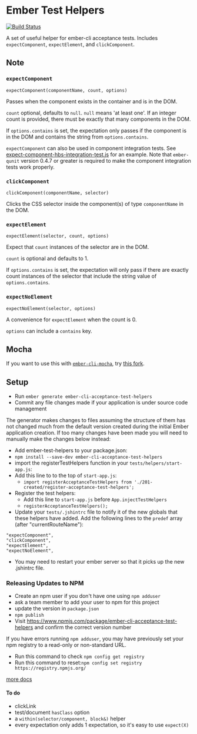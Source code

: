 # Ember Test Helpers
[![Build Status](https://travis-ci.org/201-created/ember-cli-acceptance-test-helpers.svg?branch=master)](https://travis-ci.org/201-created/ember-cli-acceptance-test-helpers)

A set of useful helper for ember-cli acceptance tests. Includes
`expectComponent`, `expectElement`, and `clickComponent`.

## Note

### `expectComponent`

`expectComponent(componentName, count, options)`

Passes when the component exists in the container and is in the DOM.

`count` optional, defaults to `null`. `null` means 'at least one'.
If an integer count is provided, there must be exactly that many components in the DOM.

If `options.contains` is set, the expectation only passes if the
component is in the DOM and contains the string from `options.contains`.

`expectComponent` can also be used in component integration tests. See [expect-component-hbs-integration-test.js](https://github.com/201-created/ember-cli-acceptance-test-helpers/blob/master/tests/integration/expect-component-hbs-integration-test.js) for an example.
Note that `ember-qunit` version 0.4.7 or greater is required to make the component integration tests work properly.

### `clickComponent`

`clickComponent(componentName, selector)`

Clicks the CSS selector inside the component(s) of type `componentName`
in the DOM.

### `expectElement`

`expectElement(selector, count, options)`

Expect that `count` instances of the selector are in the DOM.

`count` is optional and defaults to 1.

If `options.contains` is set, the expectation will only pass if there
are exactly count instances of the selector that include the string
value of `options.contains`.

### `expectNoElement`

`expectNoElement(selector, options)`

A convenience for `expectElement` when the count is 0.

`options` can include a `contains` key.

## Mocha

If you want to use this with [`ember-cli-mocha`](https://github.com/switchfly/ember-cli-mocha), try [this fork](https://github.com/backspace/ember-cli-acceptance-test-helpers/tree/use-mocha).

## Setup

  * Run `ember generate ember-cli-acceptance-test-helpers`
  * Commit any file changes made if your application is under source code management

The generator makes changes to files assuming the structure of them has not changed much from the default version created during the initial Ember application creation. If too many changes have been made you will need to manually make the changes below instead:

  * Add ember-test-helpers to your package.json:
  * `npm install --save-dev ember-cli-acceptance-test-helpers`
  * import the registerTestHelpers function in your `tests/helpers/start-app.js`:
  * Add this line to to the top of `start-app.js`:
    * `import registerAcceptanceTestHelpers from './201-created/register-acceptance-test-helpers';`
  * Register the test helpers:
    * Add this line to `start-app.js` before `App.injectTestHelpers`
    * `registerAcceptanceTestHelpers();`
  * Update your `tests/.jshintrc` file to notify it of the new globals
    that these helpers have added. Add the following lines to the
    `predef` array (after "currentRouteName"):

```
"expectComponent",
"clickComponent",
"expectElement",
"expectNoElement",
```

  * You may need to restart your ember server so that it picks up the new .jshintrc file.

### Releasing Updates to NPM
 * Create an npm user if you don't have one using `npm adduser`
 * ask a team member to add your user to npm for this project
 * update the version in `package.json`
 * `npm publish`
 * Visit https://www.npmjs.com/package/ember-cli-acceptance-test-helpers and confirm the correct version number
 
If you have errors running `npm adduser`, you may have previously set your npm registry to a read-only or non-standard URL.  
 * Run this command to check `npm config get registry`  
 * Run this command to reset:`npm config set registry https://registry.npmjs.org/` 
 
[more docs](https://docs.npmjs.com/getting-started/publishing-npm-packages)
 
#### To do

 * clickLink
 * test/document `hasClass` option
 * a `within(selector/component, block&)` helper
 * every expectation only adds 1 expectation, so it's easy to use `expect(X)`
